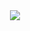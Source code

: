 <div align=center>
  <img src=("https://capsule-render.vercel.app/api?type=waving&color-auto&height=200&section=header&text=doyeonghyun%20Github&fontsize=90")/>
</div>

<!--
**doyeonghyun/doyeonghyun** is a ✨ _special_ ✨ repository because its `README.md` (this file) appears on your GitHub profile.

Here are some ideas to get you started:

- 🔭 I’m currently working on ...
- 🌱 I’m currently learning ...
- 👯 I’m looking to collaborate on ...
- 🤔 I’m looking for help with ...
- 💬 Ask me about ...
- 📫 How to reach me: ...
- 😄 Pronouns: ...
- ⚡ Fun fact: ...
-->
